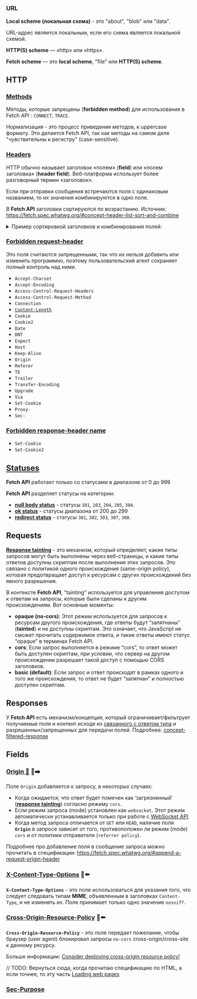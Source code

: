 #

### URL

**Local scheme (локальная схема)** - это "about", "blob" или "data".

URL-адрес является локальным, если его схема является локальной схемой.

**HTTP(S) scheme** — «http» или «https».

**Fetch scheme** — это **local scheme**, "file" или **HTTP(S) scheme**.

## HTTP

### [Methods](https://fetch.spec.whatwg.org/#methods)

Методы, которые запрещены (**forbidden method**) для использования в Fetch API : `CONNECT`, `TRACE`.

Нормализация - это процесс приведения методов, к uppercase формату. Это делается Fetch API, так как методы на самом деле "чувствительны к регистру" (case-sensitive).

### [Headers](https://fetch.spec.whatwg.org/#terminology-headers)

HTTP обычно называет заголовок «полем» (**field**) или «полем заголовка» (**header field**). Веб-платформа использует более разговорный термин «заголовок».

Если при отправки сообщения встречаются поля с одинаковым названием, то их значения комбинируются в одно поле.

В **Fetch API** заголовки сортируются по возрастанию. Источник: https://fetch.spec.whatwg.org/#concept-header-list-sort-and-combine

<details>
<summary>Пример сортировкой заголовков и комбинирования полей:</summary>
<p>

```javascript
// Заголовки, которые пойдут потом пойдут в fetch

const headers = new Headers([
  ["Header-1", "value 1"],
  ["Header-3", "value 3"],
  ["Header-2", "value 2"],
  ["Header-3", "value 4"],
]);
```
Получаемый результат будет такой:

![Результат сортировки заголовков и комбинирования полей](../assets/fetch-api/20240305211730.png)

</p>
</details>

### [Forbidden request-header](https://fetch.spec.whatwg.org/#forbidden-request-header)

Это поля считаются запрещенными, так что их нельзя добавить или изменить программно, поэтому пользовательский агент сохраняет полный контроль над ними.

- `Accept-Charset`
- `Accept-Encoding`
- `Access-Control-Request-Headers`
- `Access-Control-Request-Method`
- `Connection`
- [`Content-Length`](https://www.rfc-editor.org/rfc/rfc9110#name-content-length)
- `Cookie`
- `Cookie2`
- `Date`
- `DNT`
- `Expect`
- `Host`
- `Keep-Alive`
- `Origin`
- `Referer`
- `TE`
- `Trailer`
- `Transfer-Encoding`
- `Upgrade`
- `Via`
- `Set-Cookie`
- `Proxy-`
- `Sec-`

### [Forbidden response-header name](https://fetch.spec.whatwg.org/#forbidden-response-header-name)
- `Set-Cookie`
- `Set-Cookie2`


## [Statuses](https://fetch.spec.whatwg.org/#statuses)

**Fetch API** работает только со статусами в диапазоне от 0 до 999

**Fetch API** разделяет статусы на категории:
- [**null body status**](https://fetch.spec.whatwg.org/#null-body-status) - статусы `101`, `103`, `204`, `205`, `304`.
- [**ok status**](https://fetch.spec.whatwg.org/#ok-status) - статусы диапазона от 200 до 299
- [**redirect status**](https://fetch.spec.whatwg.org/#redirect-status) - статусы `301`, `302`, `303`, `307`, `308`.

## Requests

[**Response tainting**](https://fetch.spec.whatwg.org/#concept-request-response-tainting) - это механизм, который определяет, какие типы запросов могут быть выполнены через веб-страницы, и какие типы ответов доступны скриптам после выполнения этих запросов. Это связано с политикой одного происхождения (same-origin policy), которая предотвращает доступ к ресурсам с других происхождений без явного разрешения.

В контексте **Fetch API**, “tainting” используется для управления доступом к ответам на запросы, которые были сделаны к другим происхождениям. Вот основные моменты:

- **opaque (no-cors)**: Этот режим используется для запросов к ресурсам другого происхождения, где ответы будут “запятнаны” (**tainted**) и не доступны скриптам. Это означает, что JavaScript не сможет прочитать содержимое ответа, и такие ответы имеют статус “opaque” в терминах Fetch API.
- **cors**: Если запрос выполняется в режиме “cors”, то ответ может быть доступен скриптам, при условии, что сервер на другом происхождении разрешает такой доступ с помощью CORS заголовков.
- **basic (default)**: Если запрос и ответ происходят в рамках одного и того же происхождения, то ответ не будет “запятнан” и полностью доступен скриптам.

## Responses

У **Fetch API** есть механизм/концепция, который ограничивает/фильтрует получаемые поля и контент исходя из [связанного с ответом типа](https://fetch.spec.whatwg.org/#concept-response-type) и разрешенных/запрещенных для передачи полей. Подробнее: [concept-filtered-response](https://fetch.spec.whatwg.org/#concept-filtered-response)


## Fields

### [Origin 📂](../concepts/web-origin.md) 🎩➡️

Поле `Origin` добавляется к запросу, в некоторых случаях:
- Когда ожидается, что ответ будет помечен как ‘загрязненный’ ([**response tainting**](https://fetch.spec.whatwg.org/#concept-request-response-tainting)) согласно режиму `cors`.
- Если режим запроса (mode) установлен как `websocket`. Этот режим автоматически устанавливается только при работе с [WebSocket API](https://websockets.spec.whatwg.org/).
- Когда метод запроса отличается от `GET` или `HEAD`, наличие поля **`Origin`** в запросе зависит от того, противоположен ли режим (mode) `cors` и от политики отправителя (`referrer policy`).

Подробнее про добавление поля в сообщение запроса можно прочитать в спецификации: https://fetch.spec.whatwg.org/#append-a-request-origin-header


### [X-Content-Type-Options](https://fetch.spec.whatwg.org/#x-content-type-options-header) 🎩⬅️
**`X-Content-Type-Options`** - это поле использоваться для указания того, что следует следовать типам **MIME**, объявленным в заголовках `Content-Type`, и не изменять их. Поле принимает только одно значение `nosniff`.

### [Cross-Origin-Resource-Policy](https://fetch.spec.whatwg.org/#cross-origin-resource-policy-header) 🎩⬅️
**`Cross-Origin-Resource-Policy`** - это поле передает пожелание, чтобы браузер (user agent) блокировал запросы `no-cors` cross-origin/cross-site к данному ресурсу.

Больше информации: [Consider deploying cross-origin resource policy!](https://resourcepolicy.fyi/)

// TODO: Вернуться сюда, когда прочитаю спецификацию по HTML, а если точнее, то эту часть [Loading web pages](https://html.spec.whatwg.org/multipage/browsers.html#browsers)


### [Sec-Purpose](https://fetch.spec.whatwg.org/#sec-purpose-header)
